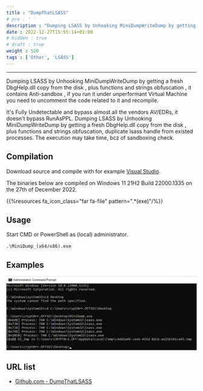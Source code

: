 ```yaml
---
title : "DumpThatLSASS"
# pre : ' '
description : "Dumping LSASS by Unhooking MiniDumpWriteDump by getting a fresh DbgHelp.dll copy from the disk , plus functions and strings obfuscation , it contains Anti-sandbox , if you run it under unperformant Virtual Machine you need to uncomment the code related to it and recompile."
date : 2022-12-27T15:55:14+01:00
# hidden : true
# draft : true
weight : 520
tags : ['Other', 'LSASS']
---
```


---

Dumping LSASS by Unhooking MiniDumpWriteDump by getting a fresh DbgHelp.dll copy from the disk , plus functions and strings obfuscation , it contains Anti-sandbox , if you run it under unperformant Virtual Machine you need to uncomment the code related to it and recompile.

It's Fully Undetectable and bypass almost all the vendors AV/EDRs, it doesn't bypass RunAsPPL. Dumping LSASS by Unhooking MiniDumpWriteDump by getting a fresh DbgHelp.dll copy from the disk , plus functions and strings obfuscation, duplicate lsass handle from existed processes. The execution may take time, bcz of sandboxing check.

## Compilation

Download source and compile with for example [Visual Studio](https://visualstudio.microsoft.com/).

The binaries below are compiled on Windows 11 21H2 Build 22000.1335 on the 27th of December 2022.

{{%resources fa_icon_class="far fa-file" pattern=".*(exe)"/%}}

## Usage

Start CMD or PowerShell as (local) administrator.

```plain
.\MiniDump_(x64/x86).exe
```

## Examples

![example](images/example1.png)

## URL list

- [Github.com - DumpThatLSASS](https://github.com/D1rkMtr/DumpThatLSASS)

